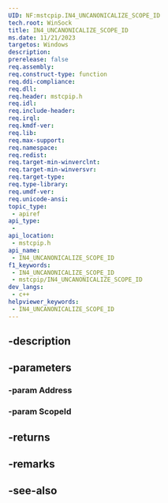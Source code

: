 ```yaml
---
UID: NF:mstcpip.IN4_UNCANONICALIZE_SCOPE_ID
tech.root: WinSock
title: IN4_UNCANONICALIZE_SCOPE_ID
ms.date: 11/21/2023
targetos: Windows
description: 
prerelease: false
req.assembly: 
req.construct-type: function
req.ddi-compliance: 
req.dll: 
req.header: mstcpip.h
req.idl: 
req.include-header: 
req.irql: 
req.kmdf-ver: 
req.lib: 
req.max-support: 
req.namespace: 
req.redist: 
req.target-min-winverclnt: 
req.target-min-winversvr: 
req.target-type: 
req.type-library: 
req.umdf-ver: 
req.unicode-ansi: 
topic_type:
 - apiref
api_type:
 - 
api_location:
 - mstcpip.h
api_name:
 - IN4_UNCANONICALIZE_SCOPE_ID
f1_keywords:
 - IN4_UNCANONICALIZE_SCOPE_ID
 - mstcpip/IN4_UNCANONICALIZE_SCOPE_ID
dev_langs:
 - c++
helpviewer_keywords:
 - IN4_UNCANONICALIZE_SCOPE_ID
---
```


## -description

## -parameters

### -param Address

### -param ScopeId

## -returns

## -remarks

## -see-also

